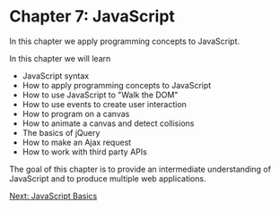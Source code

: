 # Chapter 7: JavaScript

In this chapter we apply programming concepts to JavaScript.

In this chapter we will learn

* JavaScript syntax
* How to apply programming concepts to JavaScript
* How to use JavaScript to "Walk the DOM"
* How to use events to create user interaction
* How to program on a canvas
* How to animate a canvas and detect collisions
* The basics of jQuery
* How to make an Ajax request
* How to work with third party APIs

The goal of this chapter is to provide an intermediate understanding of JavaScript and to produce multiple web applications.

[Next: JavaScript Basics](01-JavaScriptBasics.md)
